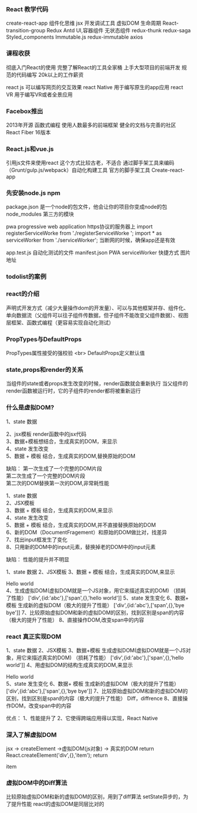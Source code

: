 ### React 教学代码

create-react-app 
组件化思维
jsx
开发调试工具
虚拟DOM
生命周期
React-transition-group
Redux
Antd
UI,容器组件
无状态组件
redux-thunk
redux-saga
Styled_components
lmmutable.js
redux-immutable
axios


 ###  课程收获
彻底入门React的使用
完整了解React的工具全家桶
上手大型项目的前端开发
规范的代码编写
20k以上的工作薪资

react js  可以编写网页的交互效果
react Native 用于编写原生的app应用
react VR  用于编写VR或者全景应用


### Facebox推出
2013年开源
函数式编程
使用人数最多的前端框架
健全的文档与完善的社区
React Fiber  16版本


### React.js和vue.js

引用js文件来使用react  这个方式比较古老，不适合
通过脚手架工具来编码  （Grunt/gulp.js/webpack）自动化构建工具
官方的脚手架工具  Create-react-app  

### 先安装node.js  npm
package.json  是一个node的包文件，他会让你的项目你变成node的包  
node_modules  第三方的模块

pwa progressive web application 
https协议的服务器上
import registerServiceWorke from './registerServiceWorke ';
import * as serviceWorker from './serviceWorker';
当断网的时候，确保app还是有效

app.test.js  自动化测试的文件
manifest.json   PWA serviceWorker  快捷方式 图片 地址


### todolist的案例

### react的介绍

声明式开发方式（减少大量操作dom的开发量）、可以与其他框架并存、组件化、单向数据流（父组件可以往子组件传数据，但子组件不能改变父组件数据）、视图层框架、函数式编程（更容易实现自动化测试）

### PropTypes与DefaultProps

PropTypes属性接受的强校验  \<br> 
DefaultProps定义默认值  

### state,props和render的关系

当组件的state或者props发生改变的时候，render函数就会重新执行
当父组件的render函数被运行时，它的子组件的render都将被重新运行

### 什么是虚拟DOM?
1、state 数据  

2、jsx模板 render函数中的jsx代码  
3、数据+模板想结合，生成真实的DOM，来显示  
4、state 发生改变  
5、数据 + 模板 结合，生成真实的DOM,替换原始的DOM  

缺陷： 
第一次生成了一个完整的DOM片段  
第二次生成了一个完整的DOM片段  
第二次的DOM替换第一次的DOM,非常耗性能  

1、state 数据  
2、JSX模板  
3、数据 + 模板 结合，生成真实的DOM,来显示  
4、state 发生改变  
5、数据 + 模板 结合，生成真实的DOM,并不直接替换原始的DOM   
6、新的DOM（DocumentFragement）和原始的DOM做比对，找差异  
7、找出input框发生了变化  
8、只用新的DOM中的input元素，替换掉老的DOM中的input元素   

缺陷： 
性能的提升并不明显

1、state 数据
2、JSX模板 
3、数据 + 模板 结合，生成真实的DOM,来显示
<div id='abc'><span>Hello world</span></div>
4、生成虚拟DOM(虚拟DOM就是一个JS对象，用它来描述真实的DOM)  （损耗了性能） 
['div',{id:'abc'},['span',{},'hello world']]  
5、state 发生变化
6、数据+ 模板 生成新的虚拟DOM（极大的提升了性能）
['div',{id:'abc'},['span',{},'bye bye']]
7、比较原始虚拟DOM和新的虚拟DOM的区别，找到区别是span的内容（极大的提升了性能）
8、直接操作DOM,改变span中的内容

### react 真正实现DOM
1、state 数据 
2、JSX模板 
3、数据+模板 生成虚拟DOM(虚拟DOM就是一个JS对象，用它来描述真实的DOM)  （损耗了性能）
['div',{id:'abc'},['span',{},'hello world']]
4、用虚拟DOM的结构生成真实的DOM,来显示
<div id="abc"><span>Hello world</span></div>
5、state 发生变化
6、数据+ 模板 生成新的虚拟DOM（极大的提升了性能）
['div',{id:'abc'},['span',{},'bye bye']]
7、比较原始虚拟DOM和新的虚拟DOM的区别，找到区别是span的内容（极大的提升了性能）
Diff，diffrence
8、直接操作DOM，改变span中的内容

优点：
1、性能提升了
2、它使得跨端应用得以实现，React Native

### 深入了解虚拟DOM
jsx -> createElement ->虚拟DOM(js对象) -> 真实的DOM
return React.createElement('div',{},'item');
return <div>item</div>

### 虚拟DOM中的Diff算法
比较原始虚拟DOM和新的虚拟DOM的区别，用到了diff算法
setState异步的，为了提升性能
react的虚拟DOM是同层比对的



